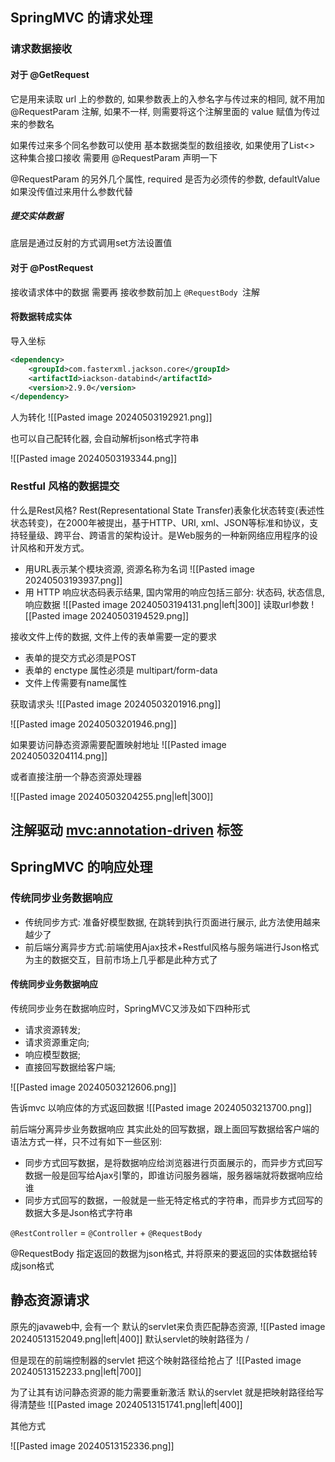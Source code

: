 ## SpringMVC 的请求处理
### 请求数据接收

#### 对于 @GetRequest
它是用来读取 url 上的参数的, 如果参数表上的入参名字与传过来的相同, 就不用加 @RequestParam 注解, 如果不一样, 则需要将这个注解里面的 value 赋值为传过来的参数名

如果传过来多个同名参数可以使用 基本数据类型的数组接收, 如果使用了List<> 这种集合接口接收 需要用 @RequestParam 声明一下

@RequestParam 的另外几个属性, required 是否为必须传的参数, defaultValue 如果没传值过来用什么参数代替

##### 提交实体数据
底层是通过反射的方式调用set方法设置值


#### 对于 @PostRequest
接收请求体中的数据 需要再 接收参数前加上 `@RequestBody `注解

#### 将数据转成实体
导入坐标
```xml
<dependency>  
    <groupId>com.fasterxml.jackson.core</groupId>  
    <artifactId>iackson-databind</artifactId>  
    <version>2.9.0</version>  
</dependency>
```

人为转化
![[Pasted image 20240503192921.png]]

也可以自己配转化器, 会自动解析json格式字符串

![[Pasted image 20240503193344.png]]

### Restful 风格的数据提交
什么是Rest风格?
Rest(Representational State Transfer)表象化状态转变(表述性状态转变)，在2000年被提出，基于HTTP、URI, xml、JSON等标准和协议，支持轻量级、跨平台、跨语言的架构设计。是Web服务的一种新网络应用程序的设计风格和开发方式。

- 用URL表示某个模块资源, 资源名称为名词
  ![[Pasted image 20240503193937.png]]
- 用 HTTP 响应状态码表示结果, 国内常用的响应包括三部分: 状态码, 状态信息, 响应数据
  ![[Pasted image 20240503194131.png|left|300]]
读取url参数
![[Pasted image 20240503194529.png]]

接收文件上传的数据, 文件上传的表单需要一定的要求
- 表单的提交方式必须是POST
- 表单的 enctype 属性必须是 multipart/form-data
- 文件上传需要有name属性

获取请求头
![[Pasted image 20240503201916.png]]

![[Pasted image 20240503201946.png]]



如果要访问静态资源需要配置映射地址
![[Pasted image 20240503204114.png]]

或者直接注册一个静态资源处理器

![[Pasted image 20240503204255.png|left|300]]

## 注解驱动 <mvc:annotation-driven> 标签


## SpringMVC 的响应处理

### 传统同步业务数据响应
- 传统同步方式: 准备好模型数据, 在跳转到执行页面进行展示, 此方法使用越来越少了
- 前后端分离异步方式:前端使用Ajax技术+Restful风格与服务端进行Json格式为主的数据交互，目前市场上几乎都是此种方式了

#### 传统同步业务数据响应
传统同步业务在数据响应时，SpringMVC又涉及如下四种形式
- 请求资源转发;
- 请求资源重定向;
- 响应模型数据;
- 直接回写数据给客户端;

![[Pasted image 20240503212606.png]]


告诉mvc 以响应体的方式返回数据
![[Pasted image 20240503213700.png]]


前后端分离异步业务数据响应
其实此处的回写数据，跟上面回写数据给客户端的语法方式一样，只不过有如下一些区别:
- 同步方式回写数据，是将数据响应给浏览器进行页面展示的，而异步方式回写数据一般是回写给Ajax引擎的，即谁访问服务器端，服务器端就将数据响应给谁
- 同步方式回写的数据，一般就是一些无特定格式的字符串，而异步方式回写的数据大多是Json格式字符串


`@RestController` = `@Controller` + `@RequestBody`



@RequestBody 指定返回的数据为json格式, 并将原来的要返回的实体数据给转成json格式

## 静态资源请求
原先的javaweb中, 会有一个 默认的servlet来负责匹配静态资源, 
![[Pasted image 20240513152049.png|left|400]]
默认servlet的映射路径为 / 

但是现在的前端控制器的servlet 把这个映射路径给抢占了
![[Pasted image 20240513152233.png|left|700]]



为了让其有访问静态资源的能力需要重新激活 默认的servlet
就是把映射路径给写得清楚些
![[Pasted image 20240513151741.png|left|400]]


其他方式

![[Pasted image 20240513152336.png]]
















